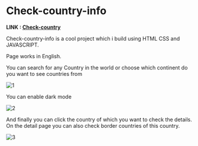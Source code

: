 # Check-country-info

**LINK : [Check-country](https://michalbobka.github.io/Check-country-info/)**

Check-country-info is a cool project which i build using HTML CSS and JAVASCRIPT.

Page works in English.


You can search for any Country in the world or choose which continent do you want to see countries from

![1](https://user-images.githubusercontent.com/128061513/235329436-ba095eff-4089-46cb-8c26-f2d739d52da5.png)

You can enable dark mode

![2](https://user-images.githubusercontent.com/128061513/235329530-1aac17f4-6785-455b-abcc-8f79199592f0.png)

And finally you can click the country of which you want to check the details.
On the detail page you can also check border countries of this country.


![3](https://user-images.githubusercontent.com/128061513/235329680-0213c729-6366-4e13-b0d8-31d48a0b5875.png)
